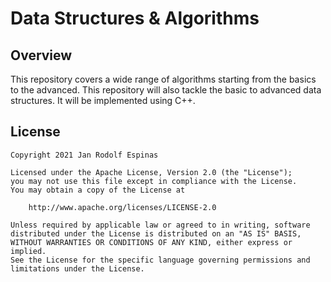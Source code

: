 Data Structures & Algorithms
===
## Overview
This repository covers a wide range of algorithms starting from the basics to the advanced. This repository will also tackle the basic to advanced data structures. It will be implemented using C++.

## License
```
Copyright 2021 Jan Rodolf Espinas

Licensed under the Apache License, Version 2.0 (the "License");
you may not use this file except in compliance with the License.
You may obtain a copy of the License at

    http://www.apache.org/licenses/LICENSE-2.0

Unless required by applicable law or agreed to in writing, software
distributed under the License is distributed on an "AS IS" BASIS,
WITHOUT WARRANTIES OR CONDITIONS OF ANY KIND, either express or implied.
See the License for the specific language governing permissions and
limitations under the License.
```
